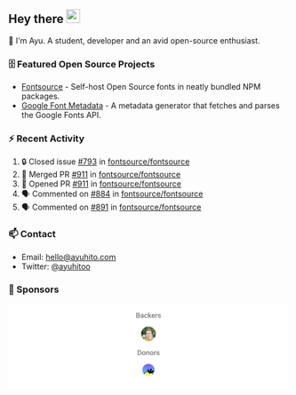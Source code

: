 ## Hey there <img src="https://media.giphy.com/media/hvRJCLFzcasrR4ia7z/giphy.gif" width="25" height="25">

📝 I'm Ayu. A student, developer and an avid open-source enthusiast.

### 🗄 Featured Open Source Projects

- [Fontsource](https://github.com/fontsource/fontsource) - Self-host Open Source fonts in neatly bundled NPM packages.
- [Google Font Metadata](https://github.com/fontsource/google-font-metadata) - A metadata generator that fetches and parses the Google Fonts API.

### ⚡ Recent Activity

<!--START_SECTION:activity-->

1. 🔒 Closed issue [#793](https://github.com/fontsource/fontsource/issues/793) in [fontsource/fontsource](https://github.com/fontsource/fontsource)
2. 🎉 Merged PR [#911](https://github.com/fontsource/fontsource/pull/911) in [fontsource/fontsource](https://github.com/fontsource/fontsource)
3. 💪 Opened PR [#911](https://github.com/fontsource/fontsource/pull/911) in [fontsource/fontsource](https://github.com/fontsource/fontsource)
4. 🗣 Commented on [#884](https://github.com/fontsource/fontsource/issues/884#issuecomment-1849043845) in [fontsource/fontsource](https://github.com/fontsource/fontsource)
5. 🗣 Commented on [#891](https://github.com/fontsource/fontsource/issues/891#issuecomment-1849043410) in [fontsource/fontsource](https://github.com/fontsource/fontsource)
<!--END_SECTION:activity-->

### 📫 Contact

- Email: hello@ayuhito.com
- Twitter: [@ayuhitoo](https://twitter.com/ayuhitoo)

### :sparkling_heart: Sponsors

<p align="center">
  <a href="https://cdn.jsdelivr.net/gh/ayuhito/ayuhito/sponsors.svg">
    <img src='https://raw.githubusercontent.com/ayuhito/ayuhito/master/sponsors.svg'/>
  </a>
</p>
